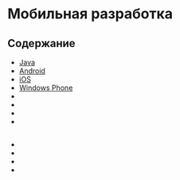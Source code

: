 # Мобильная разработка

## Содержание
* [Java](./java.md)
* [Android](./android.md)
* [iOS](./ios.md)
* [Windows Phone](./winphone.md)
* [](#)
* [](#)
* [](#)
* [](#)

## 
* []()
* []()
* []()
* []()